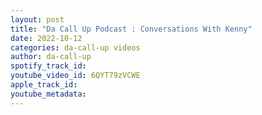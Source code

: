 ```yaml
---
layout: post
title: "Da Call Up Podcast : Conversations With Kenny"
date: 2022-10-12
categories: da-call-up videos
author: da-call-up
spotify_track_id: 
youtube_video_id: 6QYT79zVCWE
apple_track_id: 
youtube_metadata: 
---
```

